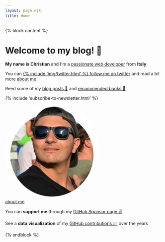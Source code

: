 ```yaml
---
layout: page.njk
title: Home
---
```


{% block content %}
<h1><b>Welcome to my blog!</b> 👋</h1>

<b>My name is Christian</b> and I'm a <a href="https://www.linkedin.com/in/christian-fei-6b72b5123/" target="_blank">passionate web developer</a> from <b>Italy</b>

You can <a href="https://twitter.com/christian_fei" target="_blank">
{% include 'img/twitter.html' %} follow me on twitter</a> and read a bit more <a href="/about">about me</a>

Reed some of my <a href="/posts">blog posts 📝</a> and <a href="/books">recommended books 📖</a>

{% include 'subscribe-to-newsletter.html' %}


<div class="cf">
  <a href="/about">
    <img class="avatar-image" style="border-radius: 50%;" src="/assets/images/cf4.png"/><br/>about me
  </a>
</div>

You can **support me** through my [GitHub Sponsor page ✌️](https://github.com/sponsors/christian-fei)

See a **data visualization** of my [GitHub contributions 📈](/contributions) over the years

{% endblock %}
